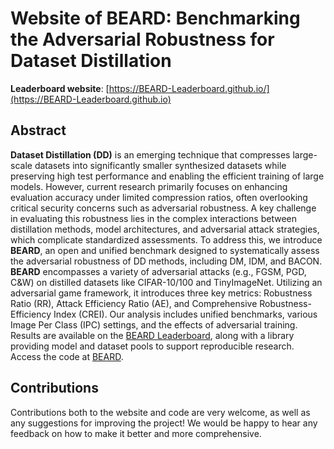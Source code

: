 # Website of BEARD: Benchmarking the Adversarial Robustness for Dataset Distillation

**Leaderboard website**: [https://BEARD-Leaderboard.github.io/](https://BEARD-Leaderboard.github.io)

<!-- **Model Zoo**: [https://github.com/RobustBench/robustbench](https://github.com/RobustBench/robustbench)

**Paper:** [https://arxiv.org/abs/2010.09670](https://arxiv.org/abs/2010.09670) -->


## Abstract

**Dataset Distillation (DD)** is an emerging technique that compresses large-scale datasets into significantly smaller synthesized datasets while preserving high test performance and enabling the efficient training of large models. However, current research primarily focuses on enhancing evaluation accuracy under limited compression ratios, often overlooking critical security concerns such as adversarial robustness. A key challenge in evaluating this robustness lies in the complex interactions between distillation methods, model architectures, and adversarial attack strategies, which complicate standardized assessments.  To address this, we introduce **BEARD**, an open and unified benchmark designed to systematically assess the adversarial robustness of DD methods, including DM, IDM, and BACON. **BEARD** encompasses a variety of adversarial attacks (e.g., FGSM, PGD, C&W) on distilled datasets like CIFAR-10/100 and TinyImageNet. Utilizing an adversarial game framework, it introduces three key metrics: Robustness Ratio (RR), Attack Efficiency Ratio (AE), and Comprehensive Robustness-Efficiency Index (CREI). Our analysis includes unified benchmarks, various Image Per Class (IPC) settings, and the effects of adversarial training. Results are available on the [BEARD Leaderboard](https://beard-leaderboard.github.io/), along with a library providing model and dataset pools to support reproducible research. Access the code at [BEARD](https://github.com/zhouzhengqd/BEARD).


## Contributions
Contributions both to the website and code are very welcome, as well as any suggestions for improving the project! We would be happy to hear any feedback on how to make it better and more comprehensive.
